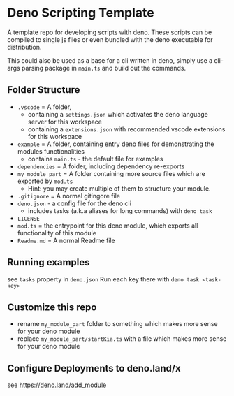# Deno Scripting Template

A template repo for developing scripts with deno. These scripts can be compiled
to single js files or even bundled with the deno executable for distribution.

This could also be used as a base for a cli written in deno, simply use a
cli-args parsing package in `main.ts` and build out the commands.

## Folder Structure

- `.vscode` = A folder, 
  - containing a `settings.json` which activates the deno language server for this workspace
  - containing a `extensions.json` with recommended vscode extensions for this workspace
- `example` = A folder, containing entry deno files for demonstrating the modules functionalities 
   - contains `main.ts` - the default file for examples
- `dependencies` = A folder, including dependency re-exports
- `my_module_part` = A folder containing more source files which are exported by `mod.ts`
   - Hint: you may create multiple of them to structure your module.
- `.gitignore` = A normal gitingore file
- `deno.json` - a config file for the deno cli
   - includes tasks (a.k.a aliases for long commands) with `deno task`
- `LICENSE`
- `mod.ts` = the entrypoint for this deno module, which exports all functionality of this module
- `Readme.md` = A normal Readme file

## Running examples 

see `tasks` property in `deno.json`
Run each key there with `deno task <task-key>`

## Customize this repo 

- rename `my_module_part` folder to something which makes more sense for your deno module 
- replace `my_module_part/startKia.ts` with a file which makes more sense for your deno module

## Configure Deployments to deno.land/x 

see https://deno.land/add_module